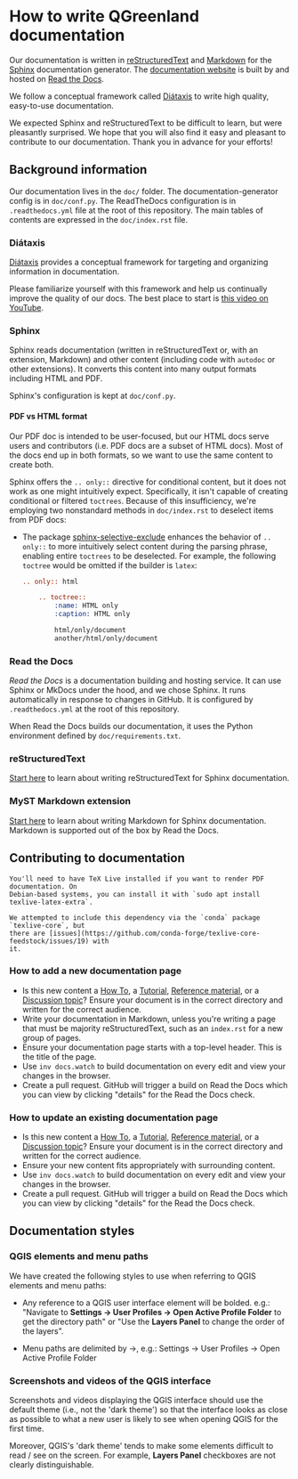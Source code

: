 # How to write QGreenland documentation

Our documentation is written in
[reStructuredText](https://docutils.sourceforge.io/rst.html) and
[Markdown](https://daringfireball.net/projects/markdown/) for the
[Sphinx](https://www.sphinx-doc.org/en/master/) documentation generator. The
[documentation website](https://qgreenland.readthedocs.io/) is built by and hosted on
[Read the Docs](https://readthedocs.org/).

We follow a conceptual framework called [Diátaxis](https://diataxis.fr/) to
write high quality, easy-to-use documentation.

We expected Sphinx and reStructuredText to be difficult to learn, but were
pleasantly surprised. We hope that you will also find it easy and pleasant to
contribute to our documentation. Thank you in advance for your efforts!


## Background information

Our documentation lives in the `doc/` folder. The documentation-generator
config is in `doc/conf.py`. The ReadTheDocs configuration is in
`.readthedocs.yml` file at the root of this repository. The main tables of
contents are expressed in the `doc/index.rst` file.


### Diátaxis

[Diátaxis](https://diataxis.fr/) provides a conceptual framework for targeting
and organizing information in documentation.

Please familiarize yourself with this framework and help us continually improve
the quality of our docs. The best place to start is [this video on
YouTube](https://www.youtube.com/watch?v=t4vKPhjcMZg).


### Sphinx

Sphinx reads documentation (written in reStructuredText or, with an extension, Markdown)
and other content (including code with `autodoc` or other extensions). It converts this
content into many output formats including HTML and PDF.

Sphinx's configuration is kept at `doc/conf.py`.


#### PDF vs HTML format

Our PDF doc is intended to be user-focused, but our HTML docs serve users and
contributors (i.e. PDF docs are a subset of HTML docs). Most of the docs end up in both
formats, so we want to use the same content to create both.

Sphinx offers the `.. only::` directive for conditional content, but it does not work as
one might intuitively expect. Specifically, it isn't capable of creating conditional or
filtered `toctrees`. Because of this insufficiency, we're employing two nonstandard
methods in `doc/index.rst` to deselect items from PDF docs:

* The package
  [sphinx-selective-exclude](https://pypi.org/project/sphinx-selective-exclude/)
  enhances the behavior of `.. only::` to more intuitively select content during the
  parsing phrase, enabling entire `toctrees` to be deselected. For example, the
  following `toctree` would be omitted if the builder is `latex`:

  ```rst
  .. only:: html

      .. toctree::
          :name: HTML only
          :caption: HTML only

          html/only/document
          another/html/only/document
  ```


### Read the Docs

_Read the Docs_ is a documentation building and hosting service. It can use
Sphinx or MkDocs under the hood, and we chose Sphinx. It runs automatically in
response to changes in GitHub. It is configured by `.readthedocs.yml` at the
root of this repository.

When Read the Docs builds our documentation, it uses the Python environment
defined by `doc/requirements.txt`.


### reStructuredText

[Start
here](https://www.sphinx-doc.org/en/master/usage/restructuredtext/basics.html)
to learn about writing reStructuredText for Sphinx documentation.


### MyST Markdown extension

[Start here](https://myst-parser.readthedocs.io) to learn about writing
Markdown for Sphinx documentation. Markdown is supported out of the box by Read
the Docs.


## Contributing to documentation

```{attention}
You'll need to have TeX Live installed if you want to render PDF documentation. On
Debian-based systems, you can install it with `sudo apt install texlive-latex-extra`.

We attempted to include this dependency via the `conda` package `texlive-core`, but
there are [issues](https://github.com/conda-forge/texlive-core-feedstock/issues/19) with
it.
```

### How to add a new documentation page

* Is this new content a [How To](https://diataxis.fr/how-to-guides/), a
  [Tutorial](https://diataxis.fr/tutorials/), [Reference
  material](https://diataxis.fr/reference/), or a [Discussion
  topic](https://diataxis.fr/explanation/)? Ensure your document is in the
  correct directory and written for the correct audience.
* Write your documentation in Markdown, unless you're writing a page that must
  be majority reStructuredText, such as an `index.rst` for a new group of pages.
* Ensure your documentation page starts with a top-level header. This is the
  title of the page.
* Use `inv docs.watch` to build documentation on every edit and view your
  changes in the browser.
* Create a pull request. GitHub will trigger a build on Read the Docs which you
  can view by clicking "details" for the Read the Docs check.


### How to update an existing documentation page

* Is this new content a [How To](https://diataxis.fr/how-to-guides/), a
  [Tutorial](https://diataxis.fr/tutorials/), [Reference
  material](https://diataxis.fr/reference/), or a [Discussion
  topic](https://diataxis.fr/explanation/)? Ensure your document is in the
  correct directory and written for the correct audience.
* Ensure your new content fits appropriately with surrounding content.
* Use `inv docs.watch` to build documentation on every edit and view your
  changes in the browser.
* Create a pull request. GitHub will trigger a build on Read the Docs which you
  can view by clicking "details" for the Read the Docs check.


## Documentation styles

### QGIS elements and menu paths

We have created the following styles to use when referring to QGIS elements and menu paths:
* Any reference to a QGIS user interface element will be bolded. e.g.: "Navigate to 
  **Settings -> User Profiles -> Open Active Profile Folder** to get the directory path" or 
  "Use the **Layers Panel** to change the order of the layers".

* Menu paths are delimited by ->, e.g.: Settings -> User Profiles -> Open Active Profile Folder

### Screenshots and videos of the QGIS interface

Screenshots and videos displaying the QGIS interface should use the default
theme (i.e., not the 'dark theme') so that the interface looks as close as
possible to what a new user is likely to see when opening QGIS for the first
time.

Moreover, QGIS's 'dark theme' tends to make some elements difficult to read /
see on the screen. For example, **Layers Panel** checkboxes are not clearly
distinguishable.

